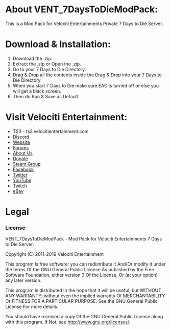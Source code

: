 # About VENT_7DaysToDieModPack:
This is a Mod Pack for Velociti Entertainments Private 7 Days to Die Server.

# Download & Installation:
1) Download the .zip.
2) Extract the .zip or Open the .zip.
3) Go to your 7 Days to Die Directory.
4) Drag & Drop all the contents inside the Drag & Drop into your 7 Days to Die Directory.
5) When you start 7 Days to Die make sure EAC is turned off or else you will get a black screen.
6) Then do Run & Save as Default.

# Visit Velociti Entertainment:
* TS3 - ts3.velocitientertainment.com
* [Discord](http://discord.velocitientertainment.com)
* [Website](http://velocitientertainment.com/)
* [Forums](http://velocitientertainment.com/forum)
* [About Us](http://velocitientertainment.com/pc-gaming/)
* [Donate](http://velocitientertainment.com/donations/)
* [Steam Group](http://steamcommunity.com/groups/velocitientertainment)
* [Facebook](http://facebook.com/VelocitiEntertainment)
* [Twitter](http://twitter.com/VelocitiEnt)
* [YouTube](http://youtube.com/user/HumanTree92)
* [Twitch](http://twitch.tv/humantree92)
* [eBay](http://ebay.com/usr/humantree92)

# Legal
### License
VENT_7DaysToDieModPack - Mod Pack for Velociti Entertainments 7 Days to Die Server.

Copyright (C) 2011-2019 Velociti Entertainment

This program Is free software: you can redistribute it And/Or modify it under the terms Of the GNU General Public License As published by the Free Software Foundation, either version 3 Of the License, Or (at your option) any later version.

This program Is distributed In the hope that it will be useful, but WITHOUT ANY WARRANTY; without even the implied warranty Of MERCHANTABILITY Or FITNESS FOR A PARTICULAR PURPOSE. See the GNU General Public License For more details.

You should have received a copy Of the GNU General Public License along with this program. If Not, see http://www.gnu.org/licenses/.
